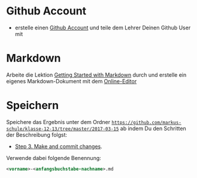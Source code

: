# Github Account
* erstelle einen [Github Account](https://github.com/) und teile dem Lehrer Deinen Github User mit

# Markdown
Arbeite die Lektion [Getting Started with Markdown](http://programminghistorian.org/lessons/getting-started-with-markdown) durch und erstelle ein eigenes Markdown-Dokument mit dem [Online-Editor](http://dillinger.io/)

# Speichern
Speichere das Ergebnis unter dem Ordner [`https://github.com/markus-schule/klasse-12-13/tree/master/2017-03-15`](https://github.com/markus-schule/klasse-12-13/tree/master/2017-03-15) ab indem Du den Schritten der Beschreibung folgst:

* [Step 3. Make and commit changes](https://guides.github.com/activities/hello-world/#commit).

Verwende dabei folgende Benennung:
```xml
<vorname>-<anfangsbuchstabe-nachname>.md
```
